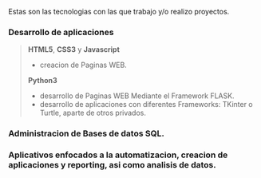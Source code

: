 Estas son las tecnologias con las que trabajo y/o realizo proyectos. 

### Desarrollo de aplicaciones

>**HTML5**, **CSS3** y **Javascript**
>- creacion de Paginas WEB.
>
>**Python3**  
>- desarrollo de Paginas WEB Mediante el Framework FLASK.
>- desarrollo de aplicaciones con diferentes Frameworks: TKinter o Turtle, aparte de otros privados.

### Administracion de Bases de datos SQL.

### Aplicativos enfocados a la automatizacion, creacion de aplicaciones y reporting, asi como analisis de datos.
